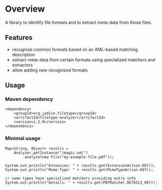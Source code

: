 # Overview

A library to identify file formats and to extract meta-data from those files.

## Features

- recognize common formats based on an XML-based matching description
- extract meta-data from certain formats using specialized matchers and extractors
- allow adding new recognized formats

## Usage

### Maven dependency

    <dependency>
        <groupId>org.jadice.filetype</groupId>
        <artifactId>filetype-analyzer</artifactId>
        <version>1.2.0</version>
    </dependency>

### Minimal usage

    Map<String, Object> results =
        Analyzer.getInstance("/magic.xml")
            .analyze(new File("my-example-file.pdf"));

    System.out.println("Extension: " + results.get(ExtensionAction.KEY));
    System.out.println("Mime-Type: " + results.get(MimeTypeAction.KEY));

    // some types have specialized matchers providing extra info
    System.out.println("Details: " + results.get(PDFMatcher.DETAILS_KEY));
